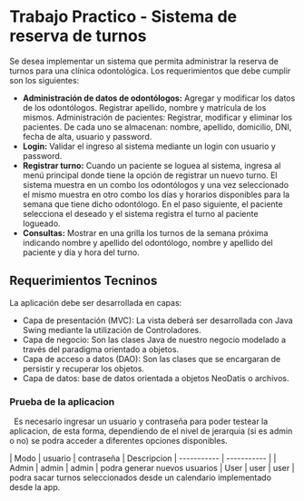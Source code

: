 # Trabajo Practico - Sistema de reserva de turnos

Se desea implementar un sistema que permita administrar la reserva de turnos
para una clínica odontológica. Los requerimientos que debe cumplir son los
siguientes:

- **Administración de datos de odontólogos:** Agregar y modificar los datos de los
odontólogos. Registrar apellido, nombre y matrícula de los mismos.
Administración de pacientes: Registrar, modificar y eliminar los pacientes. De
cada uno se almacenan: nombre, apellido, domicilio, DNI, fecha de alta, usuario y
password.
- **Login:** Validar el ingreso al sistema mediante un login con usuario y password.
- **Registrar turno:** Cuando un paciente se loguea al sistema, ingresa al menú
principal donde tiene la opción de registrar un nuevo turno. El sistema muestra en
un combo los odontólogos y una vez seleccionado el mismo muestra en otro combo
los días y horarios disponibles para la semana que tiene dicho odontólogo. En el
paso siguiente, el paciente selecciona el deseado y el sistema registra el turno al
paciente logueado.
- **Consultas:** Mostrar en una grilla los turnos de la semana próxima indicando
nombre y apellido del odontólogo, nombre y apellido del paciente y día y hora del
turno.

## Requerimientos Tecninos

La aplicación debe ser desarrollada en capas:

- Capa de presentación (MVC): La vista deberá ser desarrollada con Java
Swing mediante la utilización de Controladores.
- Capa de negocio: Son las clases Java de nuestro negocio modelado a través
del paradigma orientado a objetos.
- Capa de acceso a datos (DAO): Son las clases que se encargaran de persistir
y recuperar los objetos.
- Capa de datos: base de datos orientada a objetos NeoDatis o archivos.

### Prueba de la aplicacion

&nbsp; Es necesario ingresar un usuario y contraseña para poder testear la aplicacion, de esta forma, dependiendo de el nivel de jerarquia (si es admin o no) se podra acceder
a diferentes opciones disponibles.

| Modo | usuario | contraseña | Descripcion
| ----------- | ----------- |
| Admin | admin | admin | podra generar nuevos usuarios
| User | user | user | podra sacar turnos seleccionados desde un calendario implementado desde la app.

